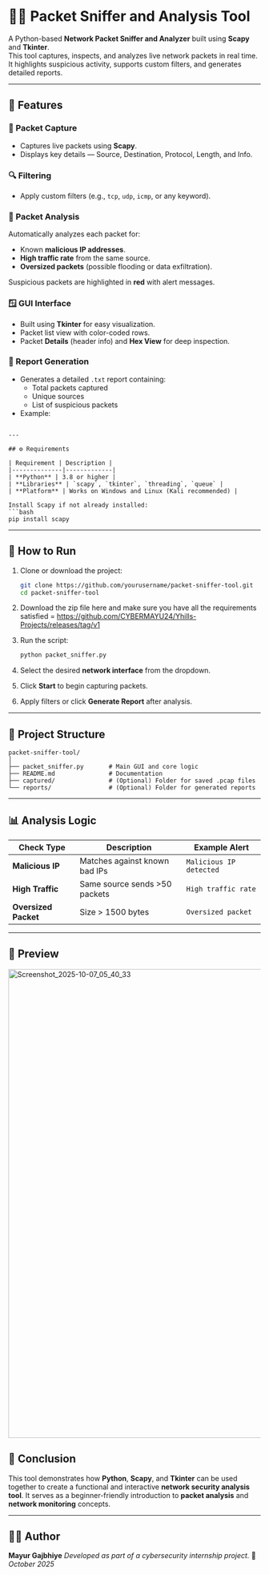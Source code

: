 
# 🕵️‍♂️ Packet Sniffer and Analysis Tool

A Python-based **Network Packet Sniffer and Analyzer** built using **Scapy** and **Tkinter**.  
This tool captures, inspects, and analyzes live network packets in real time.  
It highlights suspicious activity, supports custom filters, and generates detailed reports.

---

## 📖 Features

### 🧩 Packet Capture
- Captures live packets using **Scapy**.
- Displays key details — Source, Destination, Protocol, Length, and Info.

### 🔍 Filtering
- Apply custom filters (e.g., `tcp`, `udp`, `icmp`, or any keyword).

### 🧠 Packet Analysis
Automatically analyzes each packet for:
- Known **malicious IP addresses**.  
- **High traffic rate** from the same source.  
- **Oversized packets** (possible flooding or data exfiltration).

Suspicious packets are highlighted in **red** with alert messages.

### 🪟 GUI Interface
- Built using **Tkinter** for easy visualization.  
- Packet list view with color-coded rows.  
- Packet **Details** (header info) and **Hex View** for deep inspection.

### 🧾 Report Generation
- Generates a detailed `.txt` report containing:
  - Total packets captured  
  - Unique sources  
  - List of suspicious packets  
- Example:  
```

---

## ⚙️ Requirements

| Requirement | Description |
|--------------|-------------|
| **Python** | 3.8 or higher |
| **Libraries** | `scapy`, `tkinter`, `threading`, `queue` |
| **Platform** | Works on Windows and Linux (Kali recommended) |

Install Scapy if not already installed:
```bash
pip install scapy
````

---

## 🚀 How to Run

1. Clone or download the project:

   ```bash
   git clone https://github.com/yourusername/packet-sniffer-tool.git
   cd packet-sniffer-tool
   ```
2. Download the zip file here and make sure you have all the requirements satisfied
   = https://github.com/CYBERMAYU24/Yhills-Projects/releases/tag/v1 

3. Run the script:

   ```bash
   python packet_sniffer.py
   ```

4. Select the desired **network interface** from the dropdown.

5. Click **Start** to begin capturing packets.

6. Apply filters or click **Generate Report** after analysis.

---

## 🧰 Project Structure

```
packet-sniffer-tool/
│
├── packet_sniffer.py       # Main GUI and core logic
├── README.md               # Documentation
├── captured/               # (Optional) Folder for saved .pcap files
└── reports/                # (Optional) Folder for generated reports
```

---

## 📊 Analysis Logic

| Check Type           | Description                   | Example Alert           |
| -------------------- | ----------------------------- | ----------------------- |
| **Malicious IP**     | Matches against known bad IPs | `Malicious IP detected` |
| **High Traffic**     | Same source sends >50 packets | `High traffic rate`     |
| **Oversized Packet** | Size > 1500 bytes             | `Oversized packet`      |

---

## 📸 Preview 

<img width="1920" height="936" alt="Screenshot_2025-10-07_05_40_33" src="https://github.com/user-attachments/assets/a4f7aada-78ce-4fbf-8825-421ff6cf40a9" />



## 🏁 Conclusion

This tool demonstrates how **Python**, **Scapy**, and **Tkinter** can be used together to create a functional and interactive **network security analysis tool**.
It serves as a beginner-friendly introduction to **packet analysis** and **network monitoring** concepts.

---

## 👨‍💻 Author

**Mayur Gajbhiye**
*Developed as part of a cybersecurity internship project.*
📅 *October 2025*

```
